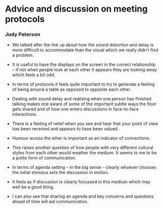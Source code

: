 # Advice and discussion on meeting protocols

### Judy Paterson

- We talked after the link up about how the sound distortion and delay is more difficult to accommodate than the visual which we really didn’t find a problem.

- It is useful to have the displays on the screen in the correct relationship – if not when people look at each other it appears they are looking away which feels a bit odd.

- In terms of protocols it feels quite important to try to generate a feeling of being around a table as opposed to opposite each other.

- Dealing with sound delay and realising when one person has finished talking makes one aware of some of the important subtle ways the floor gets shared and of how one enters discussions in face-to-face interactions.
- There is a feeling of relief when you see and hear that your point of view has been received and appears to have been valued.

- Humour across the ether is important as an indicator of connections.

- This raises another question of how people with very different cultural styles from each other would weather the medium. It seems to me to be a polite form of communication.

- In terms of agenda setting – in the big sense – clearly whoever chooses the initial stimulus sets the discussion in motion.

- It feels as if discussion is clearly focussed in this medium which may well be a good thing.

- I can also see that sharing an agenda and key concerns and questions ahead of time will aid communication.
